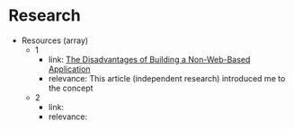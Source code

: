 # Research
<!-- 
template: {
    link: [link text](URL)
    purpose: 'link purpose'
}
-->

- Resources (array)
    - 1
        - link: [The Disadvantages of Building a Non-Web-Based Application](https://smallbusiness.chron.com/disadvantages-building-nonwebbased-application-40347.html)
        - relevance: This article (independent research) introduced me to the concept
    - 2
        - link: 
        - relevance:
